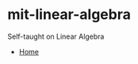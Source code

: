 # mit-linear-algebra

Self-taught on Linear Algebra

- [Home](https://ocw.mit.edu/courses/mathematics/18-06sc-linear-algebra-fall-2011/)

